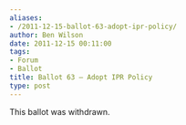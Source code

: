 ```yaml
---
aliases:
- /2011-12-15-ballot-63-adopt-ipr-policy/
author: Ben Wilson
date: 2011-12-15 00:11:00
tags:
- Forum
- Ballot
title: Ballot 63 – Adopt IPR Policy
type: post
---
```


This ballot was withdrawn.